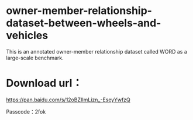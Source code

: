 # owner-member-relationship-dataset-between-wheels-and-vehicles
This is an annotated owner-member relationship dataset called WORD as a large-scale benchmark.


# Download url： 
https://pan.baidu.com/s/12oBZIImLizn_-EseyYwfzQ 

Passcode：2fok 

